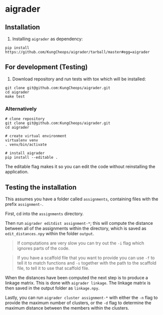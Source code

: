 # aigrader

## Installation

1) Installing `aigrader` as dependency:

```
pip install https://github.com/KungCheops/aigrader/tarball/master#egg=aigrader
```

## For development (Testing)

1) Download repository and run tests with tox which will be installed:

```
git clone git@github.com:KungCheops/aigrader.git
cd aigrader
make test
```

### Alternatively

```
# clone repository
git clone git@github.com:KungCheops/aigrader.git
cd aigrader

# create virtual environment
virtualenv venv
. venv/bin/activate

# install aigrader
pip install --editable .
```

The editable flag makes it so you can edit the code without reinstalling the application.

## Testing the installation

This assumes you have a folder called `assignments`, containing files with the prefix `assignment-`.

First, cd into the `assignments` directory.

Then run `aigrader editdist assignment-*`; this will compute the distance between all of the assignments within the directory, which is saved as `edit_distances.npy` within the folder `output`.

> If computations are very slow you can try out the `-i` flag which ignores parts of the code.

> If you have a scaffold file that you want to provide you can use `-f` to tell it to match functions and `-s` together with the path to the scaffold file, to tell it to use that scaffold file.

When the distances have been computed the next step is to produce a linkage matrix.
This is done with `aigrader linkage`. The linkage matrix is then saved in the output folder as `linkage.npy`.

Lastly, you can run `aigrader cluster assignment-*` with either the `-n` flag to provide the maximum number of clusters, or the `-d` flag to determine the maximum distance between the members within the clusters.
